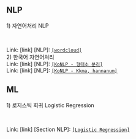 ## NLP
<p> 1) 자연어처리 NLP <p/>
<br>

Link: [link]
[NLP]: [`[wordcloud]`](./NLP/wordcloud.pdf) 
<br> 
2) 한국어 자연어처리 <br> 
Link: [link]
[NLP]: [`[KoNLP - 형태소 분리]`](./NLP/KoNLP1.pdf) 
<br> 
Link: [link]
[NLP]: [`[KoNLP - Kkma, hannanum]`](./NLP/KoNLP2.pdf) 
</br> 

## ML
<p>  1) 로지스틱 회귀 Logistic Regression </p>
<br>

Link: [link]
[Section NLP]: [`[Logistic Regression]`](./B/ML/Logistic.pdf) 
